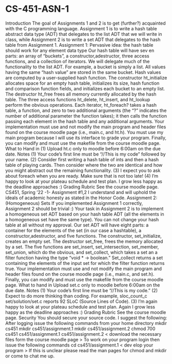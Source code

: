 # CS-451-ASN-1
Introduction
The goal of Assignments 1 and 2 is to get (further?) acquainted with the C programming language.
Assignment 1 is to write a hash table abstract data type (ADT) that delegates to the list ADT that we will
write in class, while Assignment 2 is to write a set ADT that delegates to the hash table from Assignment 1.
Assignment 1:
Pervasive idea: the hash table should work for any element data type
Our hash table will have sev en parts: an array of “buckets”, a constructor,adestructor, three access functions, and a collection of iterators. We will delegate much of the functionality to the list ADT. For example, a bucket is simply a list. All values having the same “hash value” are stored in the same bucket. Hash
values are computed by a user-supplied hash function.
The constructor ht_initialize allocates space for an empty hash table, initializes its size, hash
function and comparison function fields, and initializes each bucket to an empty list. The destructor
ht_free frees all memory currently allocated by the hash table. The three access functions
ht_delete, ht_insert, and ht_lookup perform the obvious operations. Each iterator,
ht_foreach? takes a hash table, a function, and zero to two additional arguments (the “?” indicates the
number of additional parameter the function takes); it then calls the function passing each element in the
hash table and any additional arguments.
Your implementation must use and not modify the main program and header files found on the course
moodle page (i.e., main.c, and ht.h). You must use my main program because I will use its interface to
grade your program. Finally, you can modify and must use the makefile from the course moodle page.
What to Hand in
(1) Upload ht.c only to moodle before 6:00am on the due date.
Notes
(1) Your code’s first line must be “//This is my code” followed by your name.
(2) Consider first writing a hash table of ints and then a hash table of playing cards. Then consider where the two are identical and how you might abstract out the remaining functionality.
(3) I expect you to ask about foreach when you are ready. Make sure that is not too late!
(4) I’m happy to look at your plateau schedule and test plan. I grow less happy as the deadline
approaches :)
Grading Rubric
See the course moodle page.
CS451, Spring ’22 -1- Assignment #1,2
I understand and will uphold the ideals of academic honesty as stated in the Honor Code.
Assignment 2: (Homogeneous) Sets
If you implemented Assignment 1 correctly, Assignment 2 should be trivial :) Your task in Assignment 2
is to implement a homogeneous set ADT based on your hash table ADT (all the elements in a homogeneous set have the same type). You can not change your hash table at all without my approval.
Our set ADT will have eight parts: a container for the elements of the set (in our case a hashtable), a constructor,adestructor, and five functions. The constructor, set_initialize, creates an empty set. The
destructor set_free, frees the memory allocated by a set. The five functions are set_insert,
set_intersection, set_member, set_union, which do the obvious, and set_collect, which
takes a set an a filter function having the type “void * → boolean.” Set_collect returns a set
containing the elements of the input set for which the filter function returns true.
Your implementation must use and not modify the main program and header files found on the course
moodle page (i.e., main.c, and set.h). Finally, you can modify and must use the makefile from the
course moodle page.
What to hand in
Upload set.c only to moodle before 6:00am on the due date.
Notes
(1) Your code’s first line must be “//This is my code.”
(2) Expect to do more thinking than coding. For example,
sloc_count_c set/solution/set.c
reports 92 SLoC (Source Lines of Code).
(3) I’m again happy to look at your plateau schedule and test plan. Again I grow less happy as the
deadline approaches :)
Grading Rubric
See the course moodle page.
Security
You should secure your source code. I suggest the following:
After logging issue the following commands from your home directory
mkdir cs451
mkdir cs451/assignment.1
mkdir cs451/assignment.2
chmod 700 cs451 cs451/assignment.1 cs451/assignment.2
< download the necessary files form the course moodle page >
To work on your program login then issue the following commands
cd cs451/assignment.1
< dev elop your program >
If this is unclear please read the man pages for chmod and mkdir or come to chat me up.
